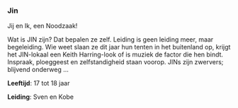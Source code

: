 ### Jin
Jij en Ik, een Noodzaak!

Wat is JIN zijn? Dat bepalen ze zelf. Leiding is geen leiding meer, maar begeleiding. Wie weet slaan ze dit jaar hun tenten in het buitenland op, krijgt het JIN-lokaal een Keith Harring-look of is muziek de factor die hen bindt. Inspraak, ploeggeest en zelfstandigheid staan voorop. JINs zijn zwervers; blijvend onderweg ...

**Leeftijd**: 17 tot 18 jaar

**Leiding**: Sven en Kobe
